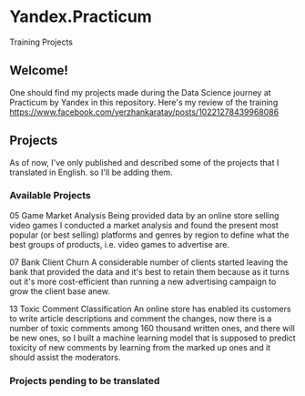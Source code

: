 # Yandex.Practicum
Training Projects

## Welcome! 

One should find my projects made during the Data Science journey at Practicum by Yandex in this repository.
Here's my review of the training https://www.facebook.com/yerzhankaratay/posts/10221278439968086

## Projects

As of now, I've only published and described some of the projects that I translated in English. so I'll be adding them.

### Available Projects

05 Game Market Analysis
Being provided data by an online store selling video games I conducted a market analysis and found the present most popular (or best selling) platforms and genres by region to define what the best groups of products, i.e. video games to advertise are.

07 Bank Client Churn
A considerable number of clients started leaving the bank that provided the data and it's best to retain them because as it turns out it's more cost-efficient than running a new advertising campaign to grow the client base anew.

13 Toxic Comment Classification
An online store has enabled its customers to write article descriptions and comment the changes, now there is a number of toxic comments among 160 thousand written ones, and there will be new ones, so I built a machine learning model that is supposed to predict toxicity of new comments by learning from the marked up ones and it should assist the moderators.


### Projects pending to be translated 

